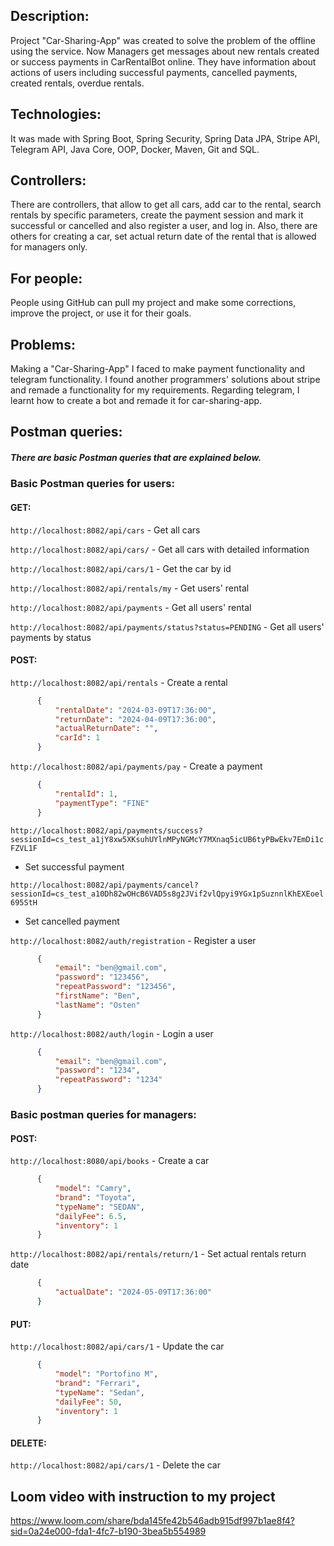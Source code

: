 ## **Description:**

Project "Car-Sharing-App" was created to solve the problem of the offline using the service.
Now Managers get messages about new rentals created or success payments in CarRentalBot online.
They have information about actions of users including successful payments, cancelled payments,
created rentals, overdue rentals.

## **Technologies:**

It was made with Spring Boot, Spring Security, Spring Data JPA, Stripe API, Telegram API, Java Core, OOP, Docker, Maven, Git and SQL.

## **Controllers:**

There are controllers, that allow to get all cars, add car to the rental,
search rentals by specific parameters, create the payment session and mark it successful or cancelled
and also register a user, and log in.
Also, there are others for creating a car, set actual return date of the rental that is allowed for managers only.

## **For people:**

People using GitHub can pull my project and make some corrections, improve the project, or use it for their goals.

## **Problems:**

Making a "Car-Sharing-App" I faced to make payment functionality and telegram functionality.
I found another programmers' solutions about stripe and remade a functionality for my requirements.
Regarding telegram, I learnt how to create a bot and remade it for car-sharing-app.

## **Postman queries:**

##### There are basic Postman queries that are explained below.

### **Basic Postman queries for users:**

#### GET:

`http://localhost:8082/api/cars` - Get all cars

`http://localhost:8082/api/cars/` - Get all cars with detailed information

`http://localhost:8082/api/cars/1` - Get the car by id

`http://localhost:8082/api/rentals/my` - Get users' rental

`http://localhost:8082/api/payments` - Get all users' rental

`http://localhost:8082/api/payments/status?status=PENDING` - Get all users' payments by status


#### POST:

`http://localhost:8082/api/rentals` - Create a rental
```json
      {
          "rentalDate": "2024-03-09T17:36:00",
          "returnDate": "2024-04-09T17:36:00",
          "actualReturnDate": "",
          "carId": 1
      }
```

`http://localhost:8082/api/payments/pay` - Create a payment
```json
      {
          "rentalId": 1,
          "paymentType": "FINE"
      }
```

`http://localhost:8082/api/payments/success?sessionId=cs_test_a1jY8xw5XKsuhUYlnMPyNGMcY7MXnaq5icUB6tyPBwEkv7EmDi1cFZVL1F`
- Set successful payment

`http://localhost:8082/api/payments/cancel?sessionId=cs_test_a10Dh82wOHcB6VAD5s8g2JVif2vlQpyi9YGx1pSuznnlKhEXEoel695StH`
- Set cancelled payment

`http://localhost:8082/auth/registration` - Register a user
```json
      {
          "email": "ben@gmail.com",
          "password": "123456", 
          "repeatPassword": "123456", 
          "firstName": "Ben", 
          "lastName": "Osten"
      }
```

`http://localhost:8082/auth/login` - Login a user
```json
      {
          "email": "ben@gmail.com",
          "password": "1234",
          "repeatPassword": "1234"
      }
```
### Basic postman queries for managers:

#### POST:

`http://localhost:8080/api/books` - Create a car
```json
      {
          "model": "Camry",
          "brand": "Toyota",
          "typeName": "SEDAN",
          "dailyFee": 6.5,
          "inventory": 1
      }
```

`http://localhost:8082/api/rentals/return/1` - Set actual rentals return date
```json
      {
          "actualDate": "2024-05-09T17:36:00"
      }
```

#### PUT:

`http://localhost:8082/api/cars/1` - Update the car
```json
      {
          "model": "Portofino M",
          "brand": "Ferrari",
          "typeName": "Sedan",
          "dailyFee": 50,
          "inventory": 1
      }
```

#### DELETE:

`http://localhost:8082/api/cars/1` - Delete the car 

## **Loom video with instruction to my project**
https://www.loom.com/share/bda145fe42b546adb915df997b1ae8f4?sid=0a24e000-fda1-4fc7-b190-3bea5b554989